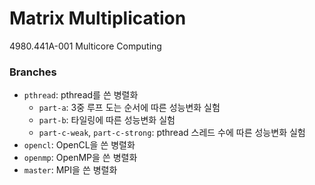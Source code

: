 Matrix Multiplication
========
4980.441A-001 Multicore Computing

### Branches
* `pthread`: pthread를 쓴 병렬화
  * `part-a`: 3중 루프 도는 순서에 따른 성능변화 실험
  * `part-b`: 타일링에 따른 성능변화 실험
  * `part-c-weak`, `part-c-strong`: pthread 스레드 수에 따른 성능변화 실험
* `opencl`: OpenCL을 쓴 병렬화
* `openmp`: OpenMP을 쓴 병렬화
* `master`: MPI을 쓴 병렬화
